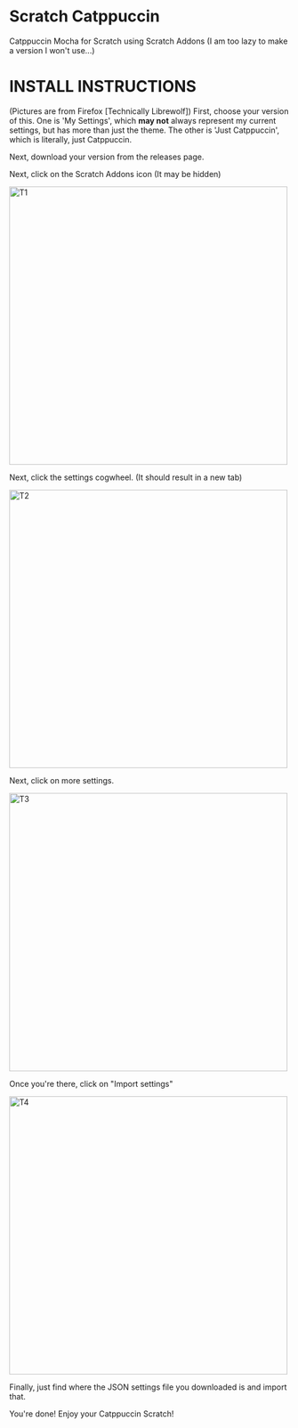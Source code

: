 # Scratch Catppuccin
Catppuccin Mocha for Scratch using Scratch Addons
(I am too lazy to make a version I won't use...)


# INSTALL INSTRUCTIONS
(Pictures are from Firefox [Technically Librewolf])
First, choose your version of this. One is 'My Settings', which **may not** always represent my current settings, but has more than just the theme. The other is 'Just Catppuccin', which is literally, just Catppuccin.



Next, download your version from the releases page.



Next, click on the Scratch Addons icon (It may be hidden)



<img width="500" alt="T1" src="https://github.com/your-mom-spec-ops/Scratchppuccin/assets/117489566/609dc537-c1f0-47a4-adbb-c8237d07b3d7">



Next, click the settings cogwheel. (It should result in a new tab)



<img width="500" alt="T2" src="https://github.com/your-mom-spec-ops/Scratchppuccin/assets/117489566/45437e65-5bcb-4f80-8db4-7ecf31aebf10">



Next, click on more settings.



<img width="500" alt="T3" src="https://github.com/your-mom-spec-ops/Scratchppuccin/assets/117489566/aeeeeced-56ae-4ab6-a641-a60f122c4acd">



Once you're there, click on "Import settings"



<img width="500" alt="T4" src="https://github.com/your-mom-spec-ops/Scratchppuccin/assets/117489566/45bd0f47-7258-41ce-8b18-7f3f0fccf7f0">


Finally, just find where the JSON settings file you downloaded is and import that.


You're done! Enjoy your Catppuccin Scratch!
